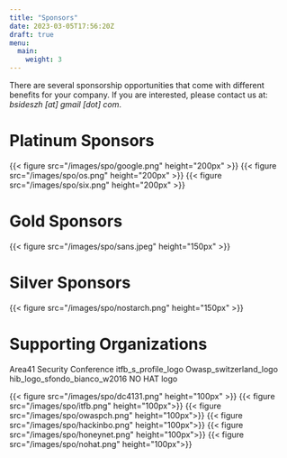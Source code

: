 ```yaml
---
title: "Sponsors"
date: 2023-03-05T17:56:20Z
draft: true
menu:
  main:
    weight: 3
---
```


There are several sponsorship opportunities that come with different benefits for your company.
If you are interested, please contact us at: *bsideszh [at] gmail [dot] com*.

# Platinum Sponsors

{{< figure src="/images/spo/google.png" height="200px" >}}
{{< figure src="/images/spo/os.png" height="200px" >}}
{{< figure src="/images/spo/six.png" height="200px" >}}



# Gold Sponsors

{{< figure src="/images/spo/sans.jpeg" height="150px" >}}


# Silver Sponsors

{{< figure src="/images/spo/nostarch.png" height="150px" >}}


# Supporting Organizations

Area41 Security Conference          itfb_s_profile_logo          Owasp_switzerland_logo          hib_logo_sfondo_bianco_w2016                    NO HAT logo


{{< figure src="/images/spo/dc4131.png" height="100px" >}}
{{< figure src="/images/spo/itfb.png" height="100px">}}
{{< figure src="/images/spo/owaspch.png" height="100px">}}
{{< figure src="/images/spo/hackinbo.png" height="100px">}}
{{< figure src="/images/spo/honeynet.png" height="100px">}}
{{< figure src="/images/spo/nohat.png" height="100px">}}
